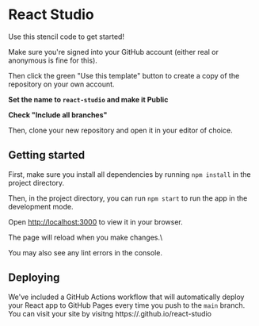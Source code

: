 # React Studio

Use this stencil code to get started!

Make sure you're signed into your GitHub account (either real or anonymous is fine for this).

Then click the green "Use this template" button to create a copy of the repository on your own account.

**Set the name to `react-studio` and make it Public**

**Check "Include all branches"**

Then, clone your new repository and open it in your editor of choice.

## Getting started

First, make sure you install all dependencies by running `npm install` in the project directory.

Then, in the project directory, you can run `npm start` to run the app in the development mode.

Open [http://localhost:3000](http://localhost:3000) to view it in your browser.

The page will reload when you make changes.\

You may also see any lint errors in the console.

## Deploying

We've included a GitHub Actions workflow that will automatically deploy your React app to GitHub Pages every time you push to the `main` branch. You can visit your site by visitng https://<your GitHub username>.github.io/react-studio
